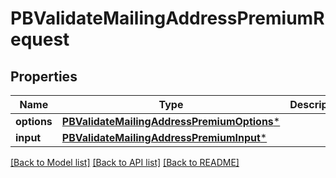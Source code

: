 # PBValidateMailingAddressPremiumRequest

## Properties
Name | Type | Description | Notes
------------ | ------------- | ------------- | -------------
**options** | [**PBValidateMailingAddressPremiumOptions***](PBValidateMailingAddressPremiumOptions.md) |  | [optional] 
**input** | [**PBValidateMailingAddressPremiumInput***](PBValidateMailingAddressPremiumInput.md) |  | [optional] 

[[Back to Model list]](../README.md#documentation-for-models) [[Back to API list]](../README.md#documentation-for-api-endpoints) [[Back to README]](../README.md)


